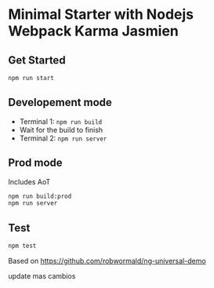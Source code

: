 # Minimal Starter with Nodejs Webpack Karma Jasmien
## Get Started
```sh
npm run start
```
## Developement mode
* Terminal 1: ```npm run build```
* Wait for the build to finish
* Terminal 2: ```npm run server```

## Prod mode
Includes AoT 
```sh
npm run build:prod
npm run server
```
## Test
```sh
npm test
```
Based on https://github.com/robwormald/ng-universal-demo

update
mas cambios
